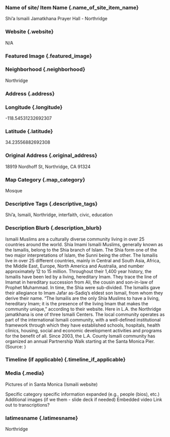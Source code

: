 ### Name of site/ Item Name {.name_of_site_item_name}
Shi’a Ismaili Jamatkhana Prayer Hall - Northridge

### Website {.website}
N/A

### Featured Image {.featured_image}


### Neighborhood {.neighborhood}
Northridge

### Address {.address}
### Longitude {.longitude}
-118.54531232692307
### Latitude {.latitude}
34.23556882692308
### Original Address {.original_address}
18919 Nordhoff St, Northridge, CA 91324

### Map Category  {.map_category}
Mosque

### Descriptive Tags {.descriptive_tags}
Shi’a, Ismaili, Northridge, interfaith, civic, education

### Description Blurb {.description_blurb}
Ismaili Muslims are a culturally diverse community living in over 25 countries around the world. Shia Imami Ismaili Muslims, generally known as the Ismailis, belong to the Shia branch of Islam. The Shia form one of the two major interpretations of Islam, the Sunni being the other. The Ismailis live in over 25 different countries, mainly in Central and South Asia, Africa, the Middle East, Europe, North America and Australia, and number approximately 12 to 15 million. Throughout their 1,400 year history, the Ismailis have been led by a living, hereditary Imam. They trace the line of Imamat in hereditary succession from Ali, the cousin and son-in-law of Prophet Muhammad. In time, the Shia were sub-divided. The Ismailis gave their allegiance to Imam Jafar as-Sadiq’s eldest son Ismail, from whom they derive their name. “The Ismailis are the only Shia Muslims to have a living, hereditary Imam; it is the presence of the living Imam that makes the community unique,” according to their website. Here in L.A. the Northridge jamatkhana is one of three Ismaili Centers. The local community operates as part of the international Ismaili community, with a well-defined institutional framework through which they have established schools, hospitals, health clinics, housing, social and economic development activities and programs for the benefit of all. Since 2003, the L.A. County Ismaili community has organized an annual Partnership Walk starting at the Santa Monica Pier. (Source: ) 
### Timeline (if applicable) {.timeline_if_applicable}


### Media  {.media}

Pictures of in Santa Monica (Ismaili website)


Specific category specific information expanded (e.g., people (bios), etc.)
Additional images (if we them - slide deck if needed)
Embedded video
Link out to transcriptions?



### latimesname {.latimesname}
Northridge